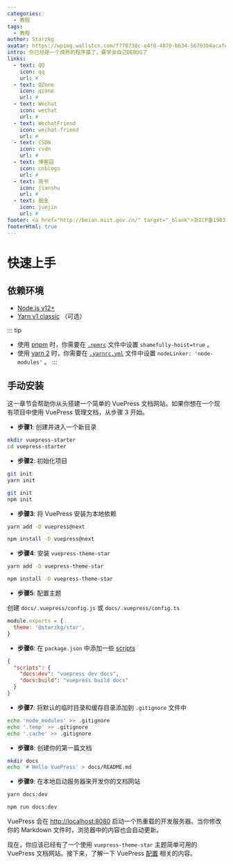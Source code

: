 ```yaml
---
categories:
  - 教程
tags: 
  - 教程
author: Starzkg
avatar: https://wpimg.wallstcn.com/f778738c-e4f8-4870-b634-56703b4acafe.gif
intro: 你已经是一个成熟的程序猿了，要学会自己DEBUG了
links:
  - text: QQ
    icon: qq
    url: #
  - text: QZone
    icon: qzone
    url: #
  - text: Wechat
    icon: wechat
    url: #
  - text: WechatFriend
    icon: wechat-friend
    url: #
  - text: CSDN
    icon: csdn
    url: #
  - text: 博客园
    icon: cnblogs
    url: #
  - text: 简书
    icon: jianshu
    url: #
  - text: 掘金
    icon: juejin
    url: #
footer: <a href="http://beian.miit.gov.cn/" target="_blank">浙ICP备19031217号</a> | MIT Licensed | Copyright © 2021-present Starzkg 
footerHtml: true
---
```

# 快速上手

## 依赖环境

- [Node.js v12+](https://nodejs.org/)
- [Yarn v1 classic](https://classic.yarnpkg.com/zh-Hans/) （可选）

::: tip
- 使用 [pnpm](https://pnpm.io/zh/) 时，你需要在 [`.npmrc`](https://pnpm.io/zh/npmrc#shamefully-hoist) 文件中设置 `shamefully-hoist=true` 。
- 使用 [yarn 2](https://yarnpkg.com/) 时，你需要在 [`.yarnrc.yml`](https://yarnpkg.com/configuration/yarnrc#nodeLinker) 文件中设置 `nodeLinker: 'node-modules'` 。
:::

## 手动安装

这一章节会帮助你从头搭建一个简单的 VuePress 文档网站。如果你想在一个现有项目中使用 VuePress 管理文档，从步骤 3 开始。

- **步骤1**: 创建并进入一个新目录

```bash
mkdir vuepress-starter
cd vuepress-starter
```

- **步骤2**: 初始化项目

<CodeGroup>
  <CodeGroupItem title="YARN" active>

```bash
git init
yarn init
```

  </CodeGroupItem>

  <CodeGroupItem title="NPM">

```bash
git init
npm init
```

  </CodeGroupItem>
</CodeGroup>


- **步骤3**: 将 VuePress 安装为本地依赖

<CodeGroup>
  <CodeGroupItem title="YARN" active>

```bash
yarn add -D vuepress@next
```

  </CodeGroupItem>

  <CodeGroupItem title="NPM">

```bash
npm install -D vuepress@next
```

  </CodeGroupItem>
</CodeGroup>


- **步骤4**: 安装 `vuepress-theme-star`

<CodeGroup>
  <CodeGroupItem title="YARN" active>

```bash
yarn add -D vuepress-theme-star
```

  </CodeGroupItem>

  <CodeGroupItem title="NPM">

```bash
npm install -D vuepress-theme-star
```

  </CodeGroupItem>
</CodeGroup>

- **步骤5**: 配置主题

创建 `docs/.vuepress/config.js` 或 `docs/.vuepress/config.ts`
```js
module.exports = {
  theme: '@starzkg/star',
}
```

- **步骤6**: 在 `package.json` 中添加一些 [scripts](https://classic.yarnpkg.com/zh-Hans/docs/package-json#toc-scripts)

```json
{
  "scripts": {
    "docs:dev": "vuepress dev docs",
    "docs:build": "vuepress build docs"
  }
}
```

- **步骤7**: 将默认的临时目录和缓存目录添加到 `.gitignore` 文件中

```bash
echo 'node_modules' >> .gitignore
echo '.temp' >> .gitignore
echo '.cache' >> .gitignore
```

- **步骤8**: 创建你的第一篇文档

```bash
mkdir docs
echo '# Hello VuePress' > docs/README.md
```

- **步骤9**: 在本地启动服务器来开发你的文档网站

<CodeGroup>
  <CodeGroupItem title="YARN" active>

```bash
yarn docs:dev
```

  </CodeGroupItem>

  <CodeGroupItem title="NPM">

```bash
npm run docs:dev
```

  </CodeGroupItem>
</CodeGroup>

  VuePress 会在 [http://localhost:8080](http://localhost:8080) 启动一个热重载的开发服务器。当你修改你的 Markdown 文件时，浏览器中的内容也会自动更新。

现在，你应该已经有了一个使用 `vuepress-theme-star` 主题简单可用的 VuePress 文档网站。接下来，了解一下 VuePress [配置](https://v2.vuepress.vuejs.org/zh/guide/configuration.md) 相关的内容。
